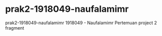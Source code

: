 # prak2-1918049-naufalamimr
prak2-1918049-naufalamimr 1918049 - Naufalamimr Pertemuan project 2 fragment 
